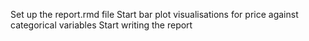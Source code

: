 Set up the report.rmd file
Start bar plot visualisations for price against categorical variables
Start writing the report

